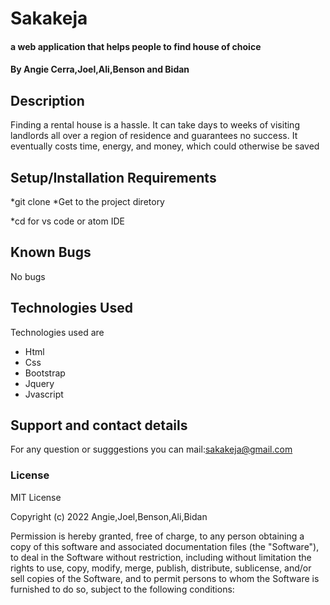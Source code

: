 # Sakakeja
####  a web application that helps people to find house of choice
#### By Angie Cerra,Joel,Ali,Benson and Bidan
## Description
Finding a rental house is a hassle. It can take days to weeks of visiting landlords all over a region of residence and guarantees no success. It eventually costs time, energy, and money, which could otherwise be saved
## Setup/Installation Requirements
*git clone <project repository> 
*Get to the project diretory

*cd <project directory>
for vs code or atom IDE

## Known Bugs
No bugs 
## Technologies Used
Technologies used are
<ul>
<li>Html</li>
<li>Css</li>
<li>Bootstrap</li>
<li>Jquery</li>
<li>Jvascript</li>
</ul>

## Support and contact details
For any question or sugggestions you can mail:sakakeja@gmail.com
### License
MIT License

Copyright (c) 2022 Angie,Joel,Benson,Ali,Bidan

Permission is hereby granted, free of charge, to any person obtaining a copy
of this software and associated documentation files (the "Software"), to deal
in the Software without restriction, including without limitation the rights
to use, copy, modify, merge, publish, distribute, sublicense, and/or sell
copies of the Software, and to permit persons to whom the Software is
furnished to do so, subject to the following conditions:

